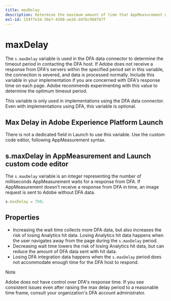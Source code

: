 ```yaml
---
title: maxDelay
description: Determine the maximum amount of time that AppMeasurement waits for a response from DFA before sending an image request.
exl-id: 154f7e34-39e7-4390-ae36-d4fbc998787f
---
```

# maxDelay

The `s.maxDelay` variable is used in the DFA data connector to determine the timeout period in contacting the DFA host. If Adobe does not receive a response from DFA's servers within the specified period set in this variable, the connection is severed, and data is processed normally. Include this variable in your implementation if you are concerned with DFA's response time on each page. Adobe recommends experimenting with this value to determine the optimum timeout period.

This variable is only used in implementations using the DFA data connector. Even with implementations using DFA, this variable is optional.

## Max Delay in Adobe Experience Platform Launch

There is not a dedicated field in Launch to use this variable. Use the custom code editor, following AppMeasurement syntax.

## s.maxDelay in AppMeasurement and Launch custom code editor

The `s.maxDelay` variable is an integer representing the number of milliseconds AppMeasurement waits for a response from DFA. If AppMeasurement doesn't receive a response from DFA in time, an image request is sent to Adobe without DFA data.

```js
s.maxDelay = 750;
```

## Properties

* Increasing the wait time collects more DFA data, but also increases the risk of losing Analytics hit data. Losing Analytics hit data happens when the user navigates away from the page during the `s.maxDelay` period.
* Decreasing wait time lowers the risk of losing Analytics hit data, but can reduce the amount of DFA data sent with hit data.
* Losing DFA integration data happens when the `s.maxDelay` period does not accommodate enough time for the DFA host to respond.

>[!NOTE]
>
>Adobe does not have control over DFA's response time. If you see consistent issues even after raising the max delay period to a reasonable time frame, consult your organization's DFA account administrator.
